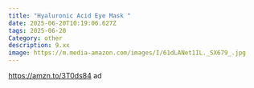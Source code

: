 ```yaml
---
title: "Hyaluronic Acid Eye Mask "
date: 2025-06-20T10:19:06.627Z
tags: 2025-06-20
Category: other
description: 9.xx
image: https://m.media-amazon.com/images/I/61dLANet1IL._SX679_.jpg
---
```

https://amzn.to/3T0ds84   ad
